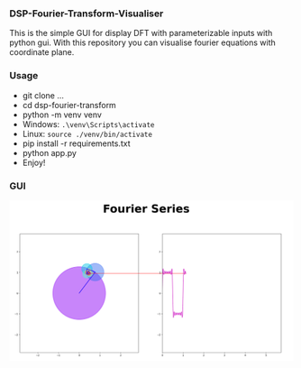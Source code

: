 ### DSP-Fourier-Transform-Visualiser
This is the simple GUI for display DFT with parameterizable inputs with python gui. With this repository you can visualise fourier equations with coordinate plane.

### Usage
- git clone ...
- cd dsp-fourier-transform
- python -m venv venv
- Windows: ```.\venv\Scripts\activate```
- Linux: ```source ./venv/bin/activate```
- pip install -r requirements.txt
- python app.py
- Enjoy!  


### GUI  
![gui](./docs//dsp-gui.png)